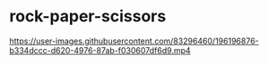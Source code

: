 # rock-paper-scissors

https://user-images.githubusercontent.com/83296460/196196876-b334dccc-d620-4976-87ab-f030607df6d9.mp4

